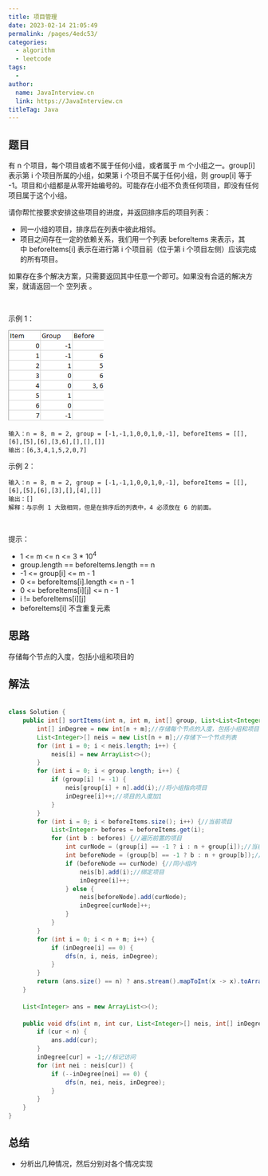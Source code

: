 ```yaml
---
title: 项目管理
date: 2023-02-14 21:05:49
permalink: /pages/4edc53/
categories:
  - algorithm
  - leetcode
tags:
  - 
author: 
  name: JavaInterview.cn
  link: https://JavaInterview.cn
titleTag: Java
---
```



## 题目

有 n 个项目，每个项目或者不属于任何小组，或者属于 m 个小组之一。group[i] 表示第 i 个项目所属的小组，如果第 i 个项目不属于任何小组，则 group[i] 等于 -1。项目和小组都是从零开始编号的。可能存在小组不负责任何项目，即没有任何项目属于这个小组。

请你帮忙按要求安排这些项目的进度，并返回排序后的项目列表：

- 同一小组的项目，排序后在列表中彼此相邻。
- 项目之间存在一定的依赖关系，我们用一个列表 beforeItems 来表示，其中 beforeItems[i] 表示在进行第 i 个项目前（位于第 i 个项目左侧）应该完成的所有项目。

如果存在多个解决方案，只需要返回其中任意一个即可。如果没有合适的解决方案，就请返回一个 空列表 。

 

示例 1：

![](../../../media/pictures/leetcode/1359_ex1.png)


    输入：n = 8, m = 2, group = [-1,-1,1,0,0,1,0,-1], beforeItems = [[],[6],[5],[6],[3,6],[],[],[]]
    输出：[6,3,4,1,5,2,0,7]
示例 2：

    输入：n = 8, m = 2, group = [-1,-1,1,0,0,1,0,-1], beforeItems = [[],[6],[5],[6],[3],[],[4],[]]
    输出：[]
    解释：与示例 1 大致相同，但是在排序后的列表中，4 必须放在 6 的前面。
 

提示：

- 1 <= m <= n <= 3 * 10<sup>4</sup>
- group.length == beforeItems.length == n
- -1 <= group[i] <= m - 1
- 0 <= beforeItems[i].length <= n - 1
- 0 <= beforeItems[i][j] <= n - 1
- i != beforeItems[i][j]
- beforeItems[i] 不含重复元素

## 思路

存储每个节点的入度，包括小组和项目的

## 解法
```java

class Solution {
    public int[] sortItems(int n, int m, int[] group, List<List<Integer>> beforeItems) {
        int[] inDegree = new int[n + m];//存储每个节点的入度，包括小组和项目的
        List<Integer>[] neis = new List[n + m];//存储下一个节点列表
        for (int i = 0; i < neis.length; i++) {
            neis[i] = new ArrayList<>();
        }
        for (int i = 0; i < group.length; i++) {
            if (group[i] != -1) {
                neis[group[i] + n].add(i);//将小组指向项目
                inDegree[i]++;//项目的入度加1
            }
        }
        for (int i = 0; i < beforeItems.size(); i++) {//当前项目
            List<Integer> befores = beforeItems.get(i);
            for (int b : befores) {//遍历前置的项目
                int curNode = (group[i] == -1 ? i : n + group[i]);//当前项目属于小组，则设置当前节点为小组节点，需要保证小组都完成
                int beforeNode = (group[b] == -1 ? b : n + group[b]);//前置项目属于小组，则设置前置节点为小组节点，需要保证小组都完成
                if (beforeNode == curNode) {//同小组内
                    neis[b].add(i);//绑定项目
                    inDegree[i]++;
                } else {
                    neis[beforeNode].add(curNode);
                    inDegree[curNode]++;
                }
            }
        }
        for (int i = 0; i < n + m; i++) {
            if (inDegree[i] == 0) {
                dfs(n, i, neis, inDegree);
            }
        }
        return (ans.size() == n) ? ans.stream().mapToInt(x -> x).toArray(): new int[]{};
    }

    List<Integer> ans = new ArrayList<>();

    public void dfs(int n, int cur, List<Integer>[] neis, int[] inDegree) {
        if (cur < n) {
            ans.add(cur);
        }
        inDegree[cur] = -1;//标记访问
        for (int nei : neis[cur]) {
            if (--inDegree[nei] == 0) {
                dfs(n, nei, neis, inDegree);
            }
        }
    }
}
```

## 总结

- 分析出几种情况，然后分别对各个情况实现 
